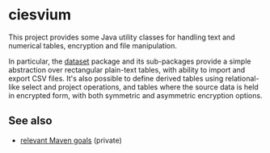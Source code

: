 # ciesvium
This project provides some Java utility classes for handling text and numerical tables, encryption and file manipulation.

In particular, the [dataset](https://ciesvium.cs.st-andrews.ac.uk/apidocs/index.html?uk/ac/standrews/cs/util/dataset/package-summary.html) package and its sub-packages provide a simple abstraction 
over rectangular plain-text tables, with ability to import and export CSV files. It's also possible to define derived tables using relational-like select and project operations, and tables
where the source data is held in encrypted form, with both symmetric and asymmetric encryption options.

## See also

* [relevant Maven goals](https://github.com/stacs-srg/hub/tree/master/maven) (private)
